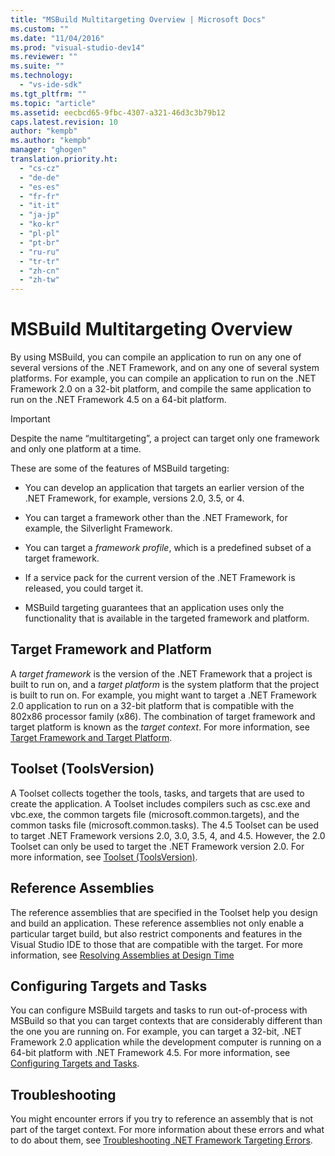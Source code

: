 ```yaml
---
title: "MSBuild Multitargeting Overview | Microsoft Docs"
ms.custom: ""
ms.date: "11/04/2016"
ms.prod: "visual-studio-dev14"
ms.reviewer: ""
ms.suite: ""
ms.technology: 
  - "vs-ide-sdk"
ms.tgt_pltfrm: ""
ms.topic: "article"
ms.assetid: eecbcd65-9fbc-4307-a321-46d3c3b79b12
caps.latest.revision: 10
author: "kempb"
ms.author: "kempb"
manager: "ghogen"
translation.priority.ht: 
  - "cs-cz"
  - "de-de"
  - "es-es"
  - "fr-fr"
  - "it-it"
  - "ja-jp"
  - "ko-kr"
  - "pl-pl"
  - "pt-br"
  - "ru-ru"
  - "tr-tr"
  - "zh-cn"
  - "zh-tw"
---
```

# MSBuild Multitargeting Overview
By using MSBuild, you can compile an application to run on any one of several versions of the .NET Framework, and on any one of several system platforms. For example, you can compile an application to run on the .NET Framework 2.0 on a 32-bit platform, and compile the same application to run on the .NET Framework 4.5 on a 64-bit platform.  
  
> [!IMPORTANT]
>  Despite the name “multitargeting”, a project can target only one framework and only one platform at a time.  
  
 These are some of the features of MSBuild targeting:  
  
-   You can develop an application that targets an earlier version of the .NET Framework, for example, versions 2.0, 3.5, or 4.  
  
-   You can target a framework other than the .NET Framework, for example, the Silverlight Framework.  
  
-   You can target a *framework profile*, which is a predefined subset of a target framework.  
  
-   If a service pack for the current version of the .NET Framework is released, you could target it.  
  
-   MSBuild targeting guarantees that an application uses only the functionality that is available in the targeted framework and platform.  
  
## Target Framework and Platform  
 A *target framework* is the version of the .NET Framework that a project is built to run on, and a *target platform* is the system platform that the project is built to run on.  For example, you might want to target a .NET Framework 2.0 application to run on a 32-bit platform that is compatible with the 802x86 processor family (x86). The combination of target framework and target platform is known as the *target context*. For more information, see [Target Framework and Target Platform](../msbuild/msbuild-target-framework-and-target-platform.md).  
  
## Toolset (ToolsVersion)  
 A Toolset collects together the tools, tasks, and targets that are used to create the application. A Toolset includes compilers such as csc.exe and vbc.exe, the common targets file (microsoft.common.targets), and the common tasks file (microsoft.common.tasks). The 4.5 Toolset can be used to target .NET Framework versions 2.0, 3.0, 3.5, 4, and 4.5. However, the 2.0 Toolset can only be used to target the .NET Framework version 2.0. For more information, see [Toolset (ToolsVersion)](../msbuild/msbuild-toolset-toolsversion.md).  
  
## Reference Assemblies  
 The reference assemblies that are specified in the Toolset help you design and build an application. These reference assemblies not only enable a particular target build, but also restrict components and features in the Visual Studio IDE to those that are compatible with the target. For more information, see [Resolving Assemblies at Design Time](../msbuild/resolving-assemblies-at-design-time.md)  
  
## Configuring Targets and Tasks  
 You can configure MSBuild targets and tasks to run out-of-process with MSBuild so that you can target contexts that are considerably different than the one you are running on.  For example, you can target a 32-bit, .NET Framework 2.0 application while the development computer is running on a 64-bit platform with .NET Framework 4.5. For more information, see [Configuring Targets and Tasks](../msbuild/configuring-targets-and-tasks.md).  
  
## Troubleshooting  
 You might encounter errors if you try to reference an assembly that is not part of the target context. For more information about these errors and what to do about them, see [Troubleshooting .NET Framework Targeting Errors](../msbuild/troubleshooting-dotnet-framework-targeting-errors.md).